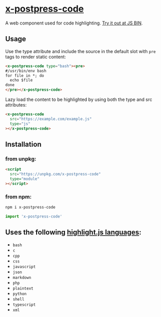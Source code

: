 # [x-postpress-code](https://kherrick.github.io/x-postpress-code/)

A web component used for code highlighting. [Try it out at JS BIN](j.mp/2JZUTAP).

## Usage

Use the type attribute and include the source in the default slot with `pre` tags to render static content:

```html
<x-postpress-code type="bash"><pre>
#/usr/bin/env bash
for file in *; do
  echo $file
done
</pre></x-postpress-code>
```

Lazy load the content to be highlighted by using both the type and src attributes:

```html
<x-postpress-code
  src="https://example.com/example.js"
  type="js"
></x-postpress-code>
```

## Installation

### from unpkg:

```html
<script
  src="https://unpkg.com/x-postpress-code"
  type="module"
></script>
```

### from npm:

```bash
npm i x-postpress-code
```
```js
import 'x-postpress-code'
```

## Uses the following [highlight.js languages](https://github.com/highlightjs/highlight.js/tree/master/src/languages):

* `bash`
* `c`
* `cpp`
* `css`
* `javascript`
* `json`
* `markdown`
* `php`
* `plaintext`
* `python`
* `shell`
* `typescript`
* `xml`

